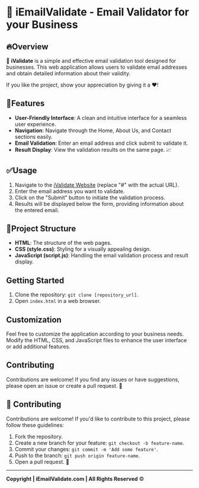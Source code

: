 # 📧 iEmailValidate - Email Validator for your Business


## 🔥Overview

🚀 **iValidate** is a simple and effective email validation tool designed for businesses. This web application allows users to validate email addresses and obtain detailed information about their validity.

If you like the project, show your appreciation by giving it a ❤️!
## 📝Features

- **User-Friendly Interface**: A clean and intuitive interface for a seamless user experience.
- **Navigation**: Navigate through the Home, About Us, and Contact sections easily.
- **Email Validation**: Enter an email address and click submit to validate it.
- **Result Display**: View the validation results on the same page. 📈

## ✅Usage

1. Navigate to the [iValidate Website](#) (replace "#" with the actual URL).
2. Enter the email address you want to validate.
3. Click on the "Submit" button to initiate the validation process.
4. Results will be displayed below the form, providing information about the entered email.

## 📃Project Structure

- **HTML**: The structure of the web pages.
- **CSS (style.css)**: Styling for a visually appealing design.
- **JavaScript (script.js)**: Handling the email validation process and result display.

## Getting Started

1. Clone the repository: `git clone [repository_url]`.
2. Open `index.html` in a web browser.

## Customization

Feel free to customize the application according to your business needs. Modify the HTML, CSS, and JavaScript files to enhance the user interface or add additional features.

## Contributing

Contributions are welcome! If you find any issues or have suggestions, please open an issue or create a pull request. 🚀



## 🤝 Contributing

Contributions are welcome! If you'd like to contribute to this project, please follow these guidelines:
1. Fork the repository.
2. Create a new branch for your feature: `git checkout -b feature-name`.
3. Commit your changes: `git commit -m 'Add some feature'`.
4. Push to the branch: `git push origin feature-name`.
5. Open a pull request. 🔄

---

**Copyright | iEmailValidate.com | All Rights Reserved** ©️
